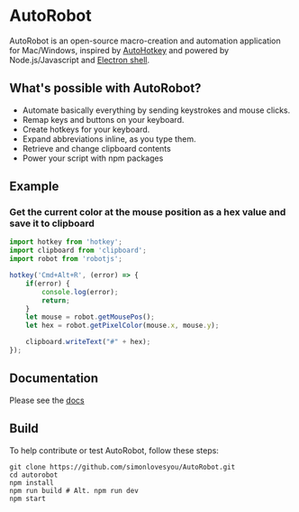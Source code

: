 # AutoRobot

AutoRobot is an open-source macro-creation and automation application for Mac/Windows, inspired by [AutoHotkey](https://autohotkey.com) and powered by Node.js/Javascript and [Electron shell](http://electron.atom.io). 

## What's possible with AutoRobot?
 - Automate basically everything by sending keystrokes and mouse clicks.
 - Remap keys and buttons on your keyboard.
 - Create hotkeys for your keyboard.
 - Expand abbreviations inline, as you type them. 
 - Retrieve and change clipboard contents
 - Power your script with npm packages

## Example

### Get the current color at the mouse position as a hex value and save it to clipboard
```javascript
import hotkey from 'hotkey';
import clipboard from 'clipboard';
import robot from 'robotjs';

hotkey('Cmd+Alt+R', (error) => {
	if(error) {
		console.log(error);
		return;
	}
	let mouse = robot.getMousePos();
	let hex = robot.getPixelColor(mouse.x, mouse.y);

	clipboard.writeText("#" + hex);
});
```

## Documentation

Please see the [docs](docs/README.md)

## Build

To help contribute or test AutoRobot, follow these steps:

```
git clone https://github.com/simonlovesyou/AutoRobot.git
cd autorobot
npm install
npm run build # Alt. npm run dev
npm start
```